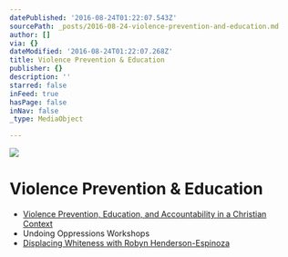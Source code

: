 ```yaml
---
datePublished: '2016-08-24T01:22:07.543Z'
sourcePath: _posts/2016-08-24-violence-prevention-and-education.md
author: []
via: {}
dateModified: '2016-08-24T01:22:07.268Z'
title: Violence Prevention & Education
publisher: {}
description: ''
starred: false
inFeed: true
hasPage: false
inNav: false
_type: MediaObject

---
```

![](https://the-grid-user-content.s3-us-west-2.amazonaws.com/67c576e3-bc83-4ed4-9eb3-d00fed20d3a2.jpg)

# Violence Prevention & Education

* [Violence Prevention, Education, and Accountability in a Christian Context][0]
* Undoing Oppressions Workshops
* [Displacing Whiteness with Robyn Henderson-Espinoza][1]

[0]: http://www.intoaccount.org/
[1]: http://getdisrupting.com/